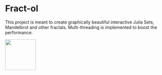 # Fract-ol
This project is meant to create graphically beautiful interactive Julia Sets, Mandelbrot and other fractals. Multi-threading is implemented to boost the performance.

<img align="left" width="100" height="100" src="http://www.fillmurray.com/100/100">

<p align="center">
<width="50" src="https://github.com/tpokalch/Fract-ol/blob/master/screens/Screen%20Shot%202020-02-08%20at%206.22.18%20PM.png">
</p>


<p align="center">
<src="https://github.com/tpokalch/Fract-ol/blob/master/screens/Screen%20Shot%202020-02-08%20at%206.23.02%20PM.png" width="50%">
</p>

<p align="center">
<src="https://github.com/tpokalch/Fract-ol/blob/master/screens/Screen%20Shot%202020-02-08%20at%206.24.36%20PM.png" width="50%">
</p>



